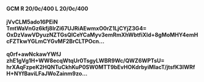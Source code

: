 #### GCM R 20/0c/400 L 20/0c/400
**jVvCLM5ado16PEiN**<br/>**TmtWaVnGz6kfj8lrZi67UJRiAEwmxO0rZ1LjCYjZ3G4=**<br/>**OxDzVawVDyuzNZTGsQlCeYCaMyv3emRmXhWbtfiXld+8gMoMHY4emHcFZTkwYGLmCYGvMF2BrCLTPOcn...**<br/><br/>
**q0rf+awNckawYWfJ**<br/>**zhE1gVg1H+WW8ecqWtqUr0TsgyLWBR9Wc/QWZ6WPTsU=**<br/>**hrXAqFzpeK2HQNTuCkhKuP0SW0MTT9bEvHOKdrbyiMIacT/jtsfK3IWRfH+NYfBaviLFaJWoZainm9zo...**
